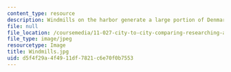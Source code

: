 ```yaml
---
content_type: resource
description: Windmills on the harbor generate a large portion of Denmark's energy.
file: null
file_location: /coursemedia/11-027-city-to-city-comparing-researching-and-writing-about-cities-spring-2006/d5f4f29a4f4911df7821c6e70f0b7553_Windmills.jpg
file_type: image/jpeg
resourcetype: Image
title: Windmills.jpg
uid: d5f4f29a-4f49-11df-7821-c6e70f0b7553
---
```

